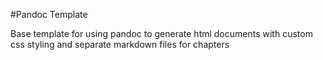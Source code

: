 #Pandoc Template

Base template for using pandoc to generate html documents with custom css styling and separate markdown files for chapters